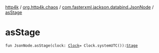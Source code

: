 [http4k](../../index.md) / [org.http4k.chaos](../index.md) / [com.fasterxml.jackson.databind.JsonNode](index.md) / [asStage](./as-stage.md)

# asStage

`fun JsonNode.asStage(clock: `[`Clock`](https://docs.oracle.com/javase/9/docs/api/java/time/Clock.html)` = Clock.systemUTC()): `[`Stage`](../-stage.md)